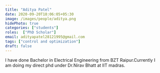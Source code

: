 ```yaml
---
title: "Aditya Patel"
date: 2020-09-20T18:06:05+05:30
image: /images/people/aditya.png
hidePhoto: true
categories: ["students"]
roles:  ["PhD Scholar"]
email: adityapatel28121995@gmail.com
tags: ["control and optimization"]
draft: false
---
```

I have done Bachelor in Electrical Engineering from BZT Raipur.Currently I am doing my direct phd under Dr.Nirav Bhatt at IIT madras.
